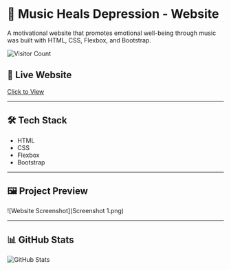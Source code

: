 # 🎵 Music Heals Depression - Website

A motivational website that promotes emotional well-being through music was built with HTML, CSS, Flexbox, and Bootstrap.

![Visitor Count](https://komarev.com/ghpvc/?username=praveenkumarkota-dev&label=Profile%20Views&color=0e75b6&style=flat)

## 🔗 Live Website  
[Click to View](https://praveenkumarkota-dev.github.io/music-heals-depression/)

---

## 🛠️ Tech Stack  
- HTML  
- CSS
- Flexbox
- Bootstrap

---

## 🖼️ Project Preview  
![Website Screenshot](Screenshot 1.png)

---

## 📊 GitHub Stats  
![GitHub Stats](https://github-readme-stats.vercel.app/api?username=praveenkumarkota-dev&show_icons=true&theme=radical)
